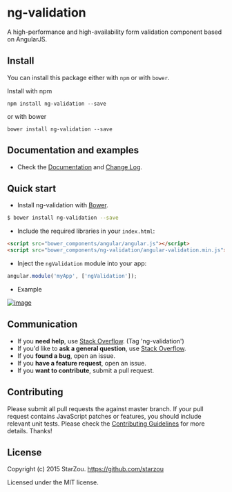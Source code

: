 # ng-validation
A high-performance and high-availability form validation component based on AngularJS.


## Install

You can install this package either with `npm` or with `bower`.

Install with npm

```
npm install ng-validation --save
```

or with bower

```
bower install ng-validation --save
```


## Documentation and examples

+ Check the [Documentation](http://starzou.github.io/ng-validation/docs/index.html) and [Change Log](https://github.com/starzou/ng-validation/releases).


## Quick start

+ Install ng-validation with [Bower](https://github.com/bower/bower).

>
```bash
$ bower install ng-validation --save
```

+ Include the required libraries in your `index.html`:

>
``` html
<script src="bower_components/angular/angular.js"></script>
<script src="bower_components/ng-validation/angular-validation.min.js"></script>
```

+ Inject the `ngValidation` module into your app:

>
``` js
angular.module('myApp', ['ngValidation']);
```

+ Example

>
[![image](https://github.com/starzou/ng-validation/blob/gh-pages/docs/images/ng-validation.png)](http://starzou.github.io/ng-validation/docs/index.html)


## Communication

- If you **need help**, use [Stack Overflow](http://stackoverflow.com/questions/tagged/ng-validation). (Tag 'ng-validation')
- If you'd like to **ask a general question**, use [Stack Overflow](http://stackoverflow.com/questions/tagged/ng-validation).
- If you **found a bug**, open an issue.
- If you **have a feature request**, open an issue.
- If you **want to contribute**, submit a pull request.


## Contributing

Please submit all pull requests the against master branch. If your pull request contains JavaScript patches or features, you should include relevant unit tests. 
Please check the [Contributing Guidelines](https://github.com/starzou/ng-validation) for more details.
Thanks!


## License
Copyright (c) 2015 StarZou. https://github.com/starzou

Licensed under the MIT license.